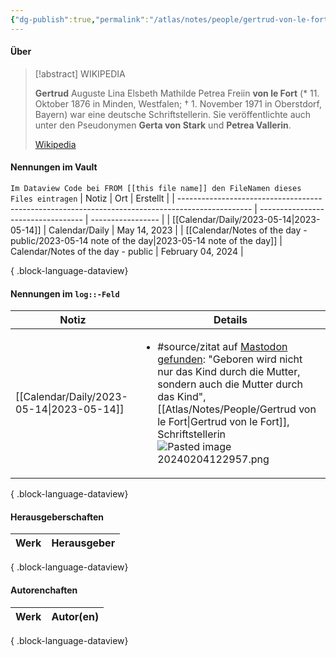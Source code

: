 ```yaml
---
{"dg-publish":true,"permalink":"/atlas/notes/people/gertrud-von-le-fort/","tags":["class/people"],"noteIcon":""}
---
```



#### Über

> [!abstract] WIKIPEDIA
> 
> **Gertrud** Auguste Lina Elsbeth Mathilde Petrea Freiin **von le Fort** (* 11. Oktober 1876 in Minden, Westfalen; † 1. November 1971 in Oberstdorf, Bayern) war eine deutsche Schriftstellerin. Sie veröffentlichte auch unter den Pseudonymen **Gerta von Stark** und **Petrea Vallerin**.
>
> [Wikipedia](https://DE.wikipedia.org/wiki/Gertrud%20von%20le%20Fort)


#### Nennungen im Vault
`Im Dataview Code bei FROM [[this file name]] den FileNamen dieses Files eintragen` 
| Notiz                                                                                            | Ort                                | Erstellt          |
| ------------------------------------------------------------------------------------------------ | ---------------------------------- | ----------------- |
| [[Calendar/Daily/2023-05-14\|2023-05-14]]                                                     | Calendar/Daily                     | May 14, 2023      |
| [[Calendar/Notes of the day - public/2023-05-14 note of the day\|2023-05-14 note of the day]] | Calendar/Notes of the day - public | February 04, 2024 |

{ .block-language-dataview}

#### Nennungen im `log::-Feld`
| Notiz                                        | Details                                                                                                                                                                                                                                                                                  |
| -------------------------------------------- | ---------------------------------------------------------------------------------------------------------------------------------------------------------------------------------------------------------------------------------------------------------------------------------------- |
| [[Calendar/Daily/2023-05-14\|2023-05-14]] | <ul><li>#source/zitat auf [Mastodon gefunden](https://norden.social/@Spreepunk/110365944689359258): "Geboren wird nicht nur das Kind durch die Mutter, sondern auch die Mutter durch das Kind", [[Atlas/Notes/People/Gertrud von le Fort\|Gertrud von le Fort]], Schriftstellerin ![Pasted image 20240204122957.png](/img/user/Atlas/Tools/Images/Pasted%20image%2020240204122957.png)</li></ul> |

{ .block-language-dataview}

#### Herausgeberschaften
| Werk | Herausgeber |
| ---- | ----------- |

{ .block-language-dataview}


#### Autorenchaften
| Werk | Autor(en) |
| ---- | --------- |

{ .block-language-dataview}


